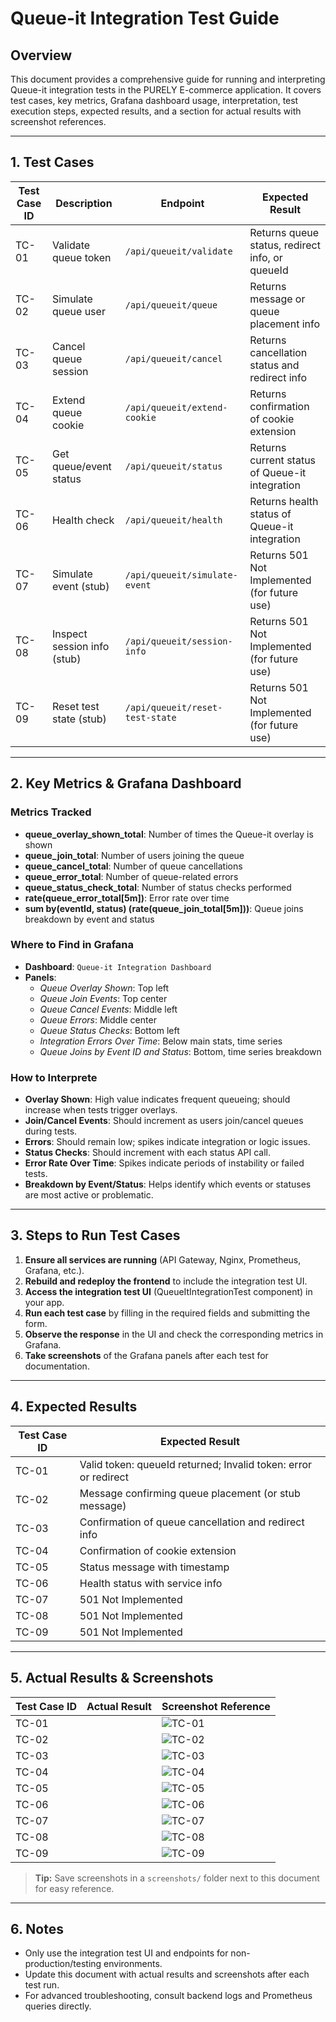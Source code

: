 # Queue-it Integration Test Guide

## Overview
This document provides a comprehensive guide for running and interpreting Queue-it integration tests in the PURELY E-commerce application. It covers test cases, key metrics, Grafana dashboard usage, interpretation, test execution steps, expected results, and a section for actual results with screenshot references.

---

## 1. Test Cases

| Test Case ID | Description | Endpoint | Expected Result |
|--------------|-------------|----------|-----------------|
| TC-01 | Validate queue token | `/api/queueit/validate` | Returns queue status, redirect info, or queueId |
| TC-02 | Simulate queue user | `/api/queueit/queue` | Returns message or queue placement info |
| TC-03 | Cancel queue session | `/api/queueit/cancel` | Returns cancellation status and redirect info |
| TC-04 | Extend queue cookie | `/api/queueit/extend-cookie` | Returns confirmation of cookie extension |
| TC-05 | Get queue/event status | `/api/queueit/status` | Returns current status of Queue-it integration |
| TC-06 | Health check | `/api/queueit/health` | Returns health status of Queue-it integration |
| TC-07 | Simulate event (stub) | `/api/queueit/simulate-event` | Returns 501 Not Implemented (for future use) |
| TC-08 | Inspect session info (stub) | `/api/queueit/session-info` | Returns 501 Not Implemented (for future use) |
| TC-09 | Reset test state (stub) | `/api/queueit/reset-test-state` | Returns 501 Not Implemented (for future use) |

---

## 2. Key Metrics & Grafana Dashboard

### Metrics Tracked
- **queue_overlay_shown_total**: Number of times the Queue-it overlay is shown
- **queue_join_total**: Number of users joining the queue
- **queue_cancel_total**: Number of queue cancellations
- **queue_error_total**: Number of queue-related errors
- **queue_status_check_total**: Number of status checks performed
- **rate(queue_error_total[5m])**: Error rate over time
- **sum by(eventId, status) (rate(queue_join_total[5m]))**: Queue joins breakdown by event and status

### Where to Find in Grafana
- **Dashboard**: `Queue-it Integration Dashboard`
- **Panels**:
  - *Queue Overlay Shown*: Top left
  - *Queue Join Events*: Top center
  - *Queue Cancel Events*: Middle left
  - *Queue Errors*: Middle center
  - *Queue Status Checks*: Bottom left
  - *Integration Errors Over Time*: Below main stats, time series
  - *Queue Joins by Event ID and Status*: Bottom, time series breakdown

### How to Interprete
- **Overlay Shown**: High value indicates frequent queueing; should increase when tests trigger overlays.
- **Join/Cancel Events**: Should increment as users join/cancel queues during tests.
- **Errors**: Should remain low; spikes indicate integration or logic issues.
- **Status Checks**: Should increment with each status API call.
- **Error Rate Over Time**: Spikes indicate periods of instability or failed tests.
- **Breakdown by Event/Status**: Helps identify which events or statuses are most active or problematic.

---

## 3. Steps to Run Test Cases

1. **Ensure all services are running** (API Gateway, Nginx, Prometheus, Grafana, etc.).
2. **Rebuild and redeploy the frontend** to include the integration test UI.
3. **Access the integration test UI** (QueueItIntegrationTest component) in your app.
4. **Run each test case** by filling in the required fields and submitting the form.
5. **Observe the response** in the UI and check the corresponding metrics in Grafana.
6. **Take screenshots** of the Grafana panels after each test for documentation.

---

## 4. Expected Results

| Test Case ID | Expected Result |
|--------------|----------------|
| TC-01 | Valid token: queueId returned; Invalid token: error or redirect |
| TC-02 | Message confirming queue placement (or stub message) |
| TC-03 | Confirmation of queue cancellation and redirect info |
| TC-04 | Confirmation of cookie extension |
| TC-05 | Status message with timestamp |
| TC-06 | Health status with service info |
| TC-07 | 501 Not Implemented |
| TC-08 | 501 Not Implemented |
| TC-09 | 501 Not Implemented |

---

## 5. Actual Results & Screenshots

| Test Case ID | Actual Result | Screenshot Reference |
|--------------|--------------|---------------------|
| TC-01 |  | ![TC-01](screenshots/TC-01.png) |
| TC-02 |  | ![TC-02](screenshots/TC-02.png) |
| TC-03 |  | ![TC-03](screenshots/TC-03.png) |
| TC-04 |  | ![TC-04](screenshots/TC-04.png) |
| TC-05 |  | ![TC-05](screenshots/TC-05.png) |
| TC-06 |  | ![TC-06](screenshots/TC-06.png) |
| TC-07 |  | ![TC-07](screenshots/TC-07.png) |
| TC-08 |  | ![TC-08](screenshots/TC-08.png) |
| TC-09 |  | ![TC-09](screenshots/TC-09.png) |

> **Tip:** Save screenshots in a `screenshots/` folder next to this document for easy reference.

---

## 6. Notes
- Only use the integration test UI and endpoints for non-production/testing environments.
- Update this document with actual results and screenshots after each test run.
- For advanced troubleshooting, consult backend logs and Prometheus queries directly. 